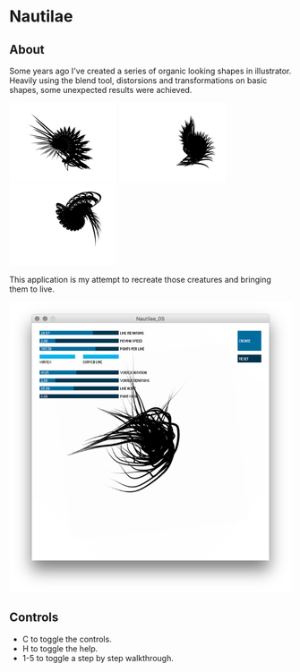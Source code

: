 # Nautilae

## About
Some years ago I've created a series of organic looking shapes in illustrator.
Heavily using the blend tool, distorsions and transformations on basic shapes, some unexpected results were achieved.

![Illustrator Source Material](/images/nautilae_01.png)
![Illustrator Source Material](/images/nautilae_02.png)
![Illustrator Source Material](/images/nautilae_03.png)

This application is my attempt to recreate those creatures and bringing them to live. 

![Processing](/images/application-screenshot-1.png)

## Controls
- C to toggle the controls.
- H to toggle the help.
- 1-5 to toggle a step by step walkthrough.



